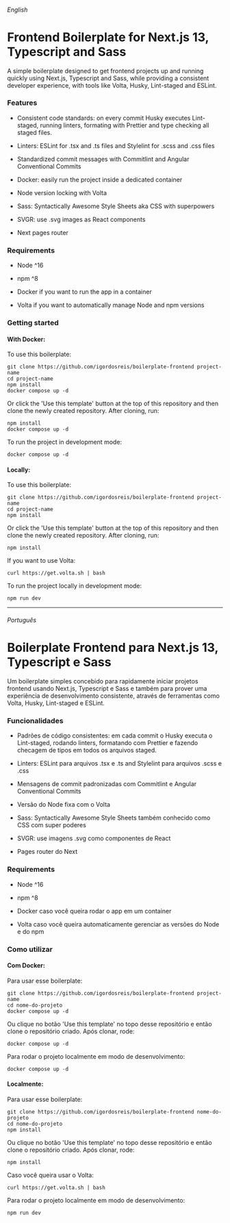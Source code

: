 ###### English

# Frontend Boilerplate for Next.js 13, Typescript and Sass

A simple boilerplate designed to get frontend projects up and running quickly using Next.js, Typescript and Sass, while providing a consistent developer experience, with tools like Volta, Husky, Lint-staged and ESLint.

### Features

- Consistent code standards: on every commit Husky executes Lint-staged, running linters, formating with Prettier and type checking all staged files.
- Linters: ESLint for .tsx and .ts files and Stylelint for .scss and .css files
- Standardized commit messages with Commitlint and Angular Conventional Commits
- Docker: easily run the project inside a dedicated container
- Node version locking with Volta

- Sass: Syntactically Awesome Style Sheets aka CSS with superpowers

- SVGR: use .svg images as React components

- Next pages router

### Requirements

- Node ^16

- npm ^8

- Docker if you want to run the app in a container

- Volta if you want to automatically manage Node and npm versions

### Getting started

#### With Docker:

To use this boilerplate:

```shell
git clone https://github.com/igordosreis/boilerplate-frontend project-name
cd project-name
npm install
docker compose up -d
```

Or click the 'Use this template' button at the top of this repository and then clone the newly created repository. After cloning, run:

```shell
npm install
docker compose up -d
```

To run the project in development mode:

```shell
docker compose up -d
```

#### Locally:

To use this boilerplate:

```shell
git clone https://github.com/igordosreis/boilerplate-frontend project-name
cd project-name
npm install
```

Or click the 'Use this template' button at the top of this repository and then clone the newly created repository. After cloning, run:

```shell
npm install
```

If you want to use Volta:

```shell
curl https://get.volta.sh | bash
```

To run the project locally in development mode:

```shell
npm run dev
```

---

###### Português

# Boilerplate Frontend para Next.js 13, Typescript e Sass

Um boilerplate simples concebido para rapidamente iniciar projetos frontend usando Next.js, Typescript e Sass e também para prover uma experiência de desenvolvimento consistente, através de ferramentas como Volta, Husky, Lint-staged e ESLint.

### Funcionalidades

- Padrões de código consistentes: em cada commit o Husky executa o Lint-staged, rodando linters, formatando com Prettier e fazendo checagem de tipos em todos os arquivos staged.
- Linters: ESLint para arquivos .tsx e .ts and Stylelint para arquivos .scss e .css
- Mensagens de commit padronizadas com Commitlint e Angular Conventional Commits
- Versão do Node fixa com o Volta

- Sass: Syntactically Awesome Style Sheets também conhecido como CSS com super poderes

- SVGR: use imagens .svg como componentes de React

- Pages router do Next

### Requirements

- Node ^16

- npm ^8

- Docker caso você queira rodar o app em um container

- Volta caso você queira automaticamente gerenciar as versões do Node e do npm

### Como utilizar

#### Com Docker:

Para usar esse boilerplate:

```shell
git clone https://github.com/igordosreis/boilerplate-frontend project-name
cd nome-do-projeto
docker compose up -d
```

Ou clique no botão 'Use this template' no topo desse repositório e então clone o repositório criado. Após clonar, rode:

```shell
docker compose up -d
```

Para rodar o projeto localmente em modo de desenvolvimento:

```shell
docker compose up -d
```

#### Localmente:

Para usar esse boilerplate:

```shell
git clone https://github.com/igordosreis/boilerplate-frontend nome-do-projeto
cd nome-do-projeto
npm install
```

Ou clique no botão 'Use this template' no topo desse repositório e então clone o repositório criado. Após clonar, rode:

```shell
npm install
```

Caso você queira usar o Volta:

```shell
curl https://get.volta.sh | bash
```

Para rodar o projeto localmente em modo de desenvolvimento:

```shell
npm run dev
```
